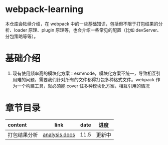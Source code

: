 # webpack-learning
本仓库会陆续介绍，在 webpack 中的一些基础知识，包括但不限于打包结果的分析、loader 原理、plugin 原理等，也会介绍一些常见的配置（比如 devServer、分包策略等等）。

# 基础介绍
1. 现有使用频率高的模块化方案：esm\node，模块化方案不统一，导致相互引用难的问题，需要我们针对所有的文件都得打包多种格式文件。webpack 作为一个构建工具，就必须能 cover 住多种模块化方案，相互引用的情况

# 章节目录
| content      | link                             | date | 进度   |
| :----------- | -------------------------------- | ---: | ------ |
| 打包结果分析 | [analysis docs](./packResult.md) | 11.5 | 更新中 |
